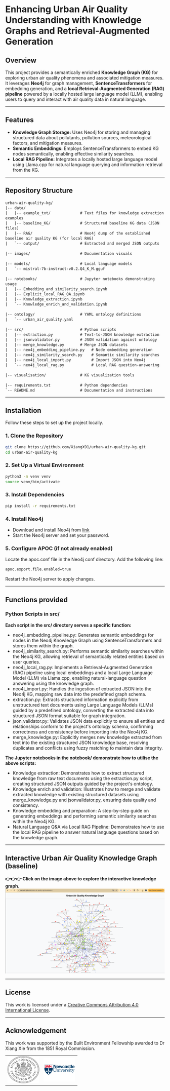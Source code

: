 # Enhancing Urban Air Quality Understanding with Knowledge Graphs and Retrieval-Augmented Generation

## Overview

This project provides a semantically enriched **Knowledge Graph (KG)** for exploring urban air quality phenomena and associated mitigation measures. It leverages **Neo4j** for graph management, **SentenceTransformers** for embedding generation, and a **local Retrieval-Augmented Generation (RAG) pipeline** powered by a locally hosted large language model (LLM), enabling users to query and interact with air quality data in natural language.

---

## Features

- **Knowledge Graph Storage:** Uses Neo4j for storing and managing structured data about pollutants, pollution sources, meteorological factors, and mitigation measures.
- **Semantic Embeddings:** Employs SentenceTransformers to embed KG nodes semantically, enabling effective similarity searches.
- **Local RAG Pipeline:** Integrates a locally hosted large language model using Llama.cpp for natural language querying and information retrieval from the KG.

---

## Repository Structure

```text
urban-air-quality-kg/
|-- data/
|   |-- example_txt/             # Text files for knowledge extraction examples
|   |-- baseline_KG/             # Structured baseline KG data (JSON files)
|   |-- RAG/                     # Neo4j dump of the established baseline air quality KG (for local RAG)
|   `-- output/                  # Extracted and merged JSON outputs

|-- images/                      # Documentation visuals

|-- models/                      # Local language models
|   `-- mistral-7b-instruct-v0.2.Q4_K_M.gguf

|-- notebooks/                   # Jupyter notebooks demonstrating usage
|   |-- Embedding_and_similarity_search.ipynb
|   |-- Explicit_local_RAG_QA.ipynb
|   |-- Knowledge_extraction.ipynb
|   `-- Knowledge_enrich_and_validation.ipynb

|-- ontology/                    # YAML ontology definitions
|   `-- urban_air_quality.yaml

|-- src/                         # Python scripts
|   |-- extraction.py            # Text-to-JSON knowledge extraction
|   |-- jsonvalidator.py         # JSON validation against ontology
|   |-- merge_knowledge.py       # Merge JSON datasets
|   |-- neo4j_embedding_pipeline.py   # Node embedding generation
|   |-- neo4j_similarity_search.py    # Semantic similarity searches
|   |-- neo4j_local_import.py         # Import JSON into Neo4j
|   `-- neo4j_local_rag.py            # Local RAG question-answering

|-- visualisation/               # KG visualization tools

|-- requirements.txt             # Python dependencies
`-- README.md                    # Documentation and instructions
```

---

## Installation

Follow these steps to set up the project locally.

### 1. Clone the Repository

```bash
git clone https://github.com/XiangX91/urban-air-quality-kg.git
cd urban-air-quality-kg
```

### 2. Set Up a Virtual Environment

```bash
python3 -m venv venv
source venv/bin/activate
```

### 3. Install Dependencies

```bash
pip install -r requirements.txt
```

### 4. Install Neo4j

* Download and install Neo4j from [link](https://neo4j.com/download/)
* Start the Neo4j server and set your password.

### 5. Configure APOC (if not already enabled)

Locate the apoc.conf file in the Neo4j conf directory.
Add the following line:
```bash
apoc.export.file.enabled=true
```
Restart the Neo4j server to apply changes.

---

## Functions provided

### Python Scripts in src/

**Each script in the src/ directory serves a specific function:**

* neo4j_embedding_pipeline.py: Generates semantic embeddings for nodes in the Neo4j Knowledge Graph using SentenceTransformers and stores them within the graph.
* neo4j_similarity_search.py: Performs semantic similarity searches within the Neo4j KG, allowing retrieval of semantically related entities based on user queries.
* neo4j_local_rag.py: Implements a Retrieval-Augmented Generation (RAG) pipeline using local embeddings and a local Large Language Model (LLM) via Llama.cpp, enabling natural-language question answering using the knowledge graph.
* neo4j_import.py: Handles the ingestion of extracted JSON into the Neo4j KG, mapping raw data into the predefined graph schema.
* extraction.py: Extracts structured information explicitly from unstructured text documents using Large Language Models (LLMs) guided by a predefined ontology, converting the extracted data into structured JSON format suitable for graph integration.
* json_validator.py: Validates JSON data explicitly to ensure all entities and relationships conform to the project's ontology schema, confirming correctness and consistency before importing into the Neo4j KG.
* merge_knowledge.py: Explicitly merges new knowledge extracted from text into the existing structured JSON knowledge base, resolving duplicates and conflicts using fuzzy matching to maintain data integrity.

**The Jupyter notebooks in the notebook/ demonstrate how to utilise the above scripts:**

* Knowledge extraction: Demonstrates how to extract structured knowledge from raw text documents using the extraction.py script, creating structured JSON outputs guided by the project's ontology.
* Knowledge enrich and validation: Illustrates how to merge and validate extracted knowledge with existing structured datasets using merge_knowledge.py and jsonvalidator.py, ensuring data quality and consistency.
* Knowledge embedding and preparation: A step-by-step guide on generating embeddings and performing semantic similarity searches within the Neo4j KG.
* Natural Language Q&A via Local RAG Pipeline: Demonstrates how to use the local RAG pipeline to answer natural language questions based on the knowledge graph.

---

## Interactive Urban Air Quality Knowledge Graph (baseline)
**👉👉👉 Click on the image above to explore the interactive knowledge graph.**
[![Interactive Visualisation](images/visualisation-preview.png)](https://xiangx91.github.io/urban-air-quality-kg/visualisation/)

---

## License
This work is licensed under a [Creative Commons Attribution 4.0 International License](LICENSE).

---

## Acknowledgement 
This work was supported by the Built Environment Fellowship awarded to Dr Xiang Xie from the 1851 Royal Commission.

<table width="100%">
  <tr>
    <td align="left">
      <img src="images/logo_1851.png" alt="1851 Royal Commission Logo" width="100"/>
    </td>
    <td align="right">
      <img src="images/newcastle-logo.png" alt="Second Logo" width="100"/>
    </td>
  </tr>
</table>


